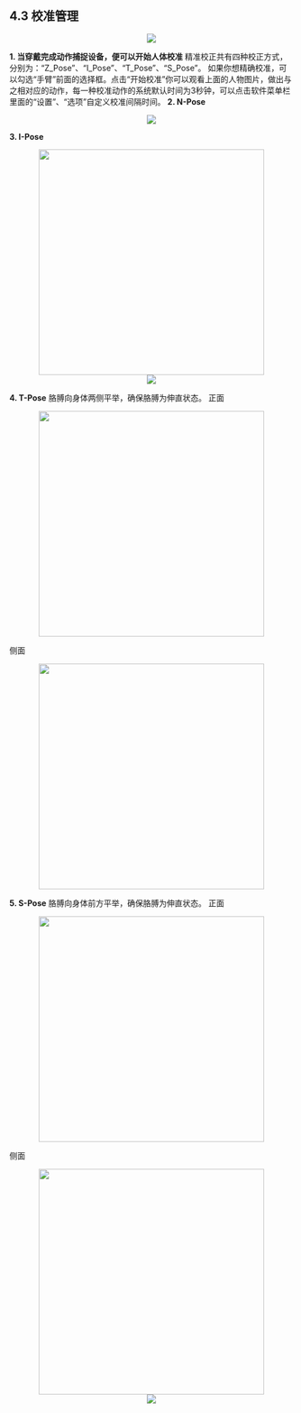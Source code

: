 ## 4.3 校准管理

<div align=center>
<img src="https://raw.githubusercontent.com/FOHEART/MotionVenusHelp/master/software/actormanager.png"/>
</div>

**1. 当穿戴完成动作捕捉设备，便可以开始人体校准**
精准校正共有四种校正方式，分别为：“Z_Pose”、“I_Pose”、“T_Pose”、“S_Pose”。
如果你想精确校准，可以勾选“手臂”前面的选择框。点击“开始校准”你可以观看上面的人物图片，做出与之相对应的动作，每一种校准动作的系统默认时间为3秒钟，可以点击软件菜单栏里面的“设置”、“选项”自定义校准间隔时间。
**2. N-Pose**

<div align=center>
<img src="https://raw.githubusercontent.com/FOHEART/MotionVenusHelp/master/software/npose.png"/>
</div>

**3. I-Pose**

<div align=center>
<img src="https://raw.githubusercontent.com/FOHEART/MotionVenusHelp/master/software/ipose.png" width="400"/>
</div>

<div align=center>
<img src="https://raw.githubusercontent.com/FOHEART/MotionVenusHelp/master/software/CalibrationNPoseMedium.GIF"/>
</div>

**4. T-Pose**
胳膊向身体两侧平举，确保胳膊为伸直状态。
正面

<div align=center>
<img src="https://raw.githubusercontent.com/FOHEART/MotionVenusHelp/master/software/tposefront.png" width="400"/>
</div>

侧面

<div align=center>
<img src="https://raw.githubusercontent.com/FOHEART/MotionVenusHelp/master/software/tposeright.png" width="400"/>
</div>

**5. S-Pose**
胳膊向身体前方平举，确保胳膊为伸直状态。
正面

<div align=center>
<img src="https://raw.githubusercontent.com/FOHEART/MotionVenusHelp/master/software/sposefront.png" width="400"/>
</div>

侧面

<div align=center>
<img src="https://raw.githubusercontent.com/FOHEART/MotionVenusHelp/master/software/sposeright.png" width="400"/>
</div>

<div align=center>
<img src="https://raw.githubusercontent.com/FOHEART/MotionVenusHelp/master/software/tposemedium.GIF"/>
</div>
